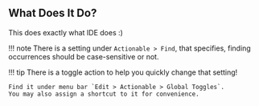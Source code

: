 ## What Does It Do?

This does exactly what IDE does :)

[//]: # (@formatter:off)
!!! note
    There is a setting under `Actionable > Find`, that specifies, finding occurrences should be case-sensitive or not.

!!! tip
    There is a toggle action to help you quickly change that setting!

    Find it under menu bar `Edit > Actionable > Global Toggles`.
    You may also assign a shortcut to it for convenience.
[//]: # (@formatter:on)
